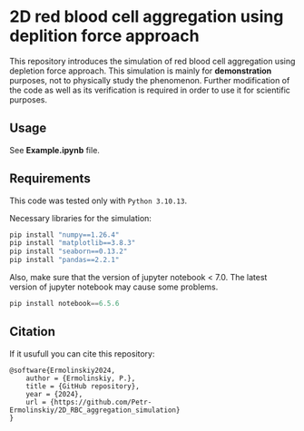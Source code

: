 # 2D red blood cell aggregation using deplition force approach

This repository introduces the simulation of red blood cell aggregation using depletion force approach. 
This simulation is mainly for __demonstration__ purposes, not to physically study the phenomenon. 
Further modification of the code as well as its verification is required in order to use it for scientific purposes. 

## Usage

See __Example.ipynb__ file.

## Requirements
This code was tested only with `Python 3.10.13`.

Necessary libraries for the simulation:
```python
pip install "numpy==1.26.4"
pip install "matplotlib==3.8.3"
pip install "seaborn==0.13.2"
pip install "pandas==2.2.1"
```
Also, make sure that the version of jupyter notebook < 7.0. The latest version of jupyter notebook may cause some problems.
```python
pip install notebook==6.5.6
```

## Citation

If it usufull you can cite this repository:
```
@software{Ermolinskiy2024,
	author = {Ermolinskiy, P.},
	title = {GitHub repository},
	year = {2024},
	url = {https://github.com/Petr-Ermolinskiy/2D_RBC_aggregation_simulation}
}
```
